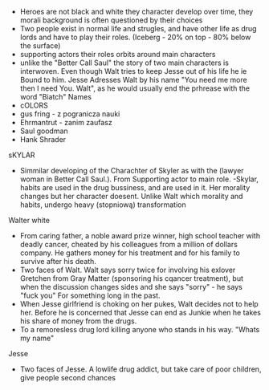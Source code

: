 - Heroes are not black and white they character develop over time, they morali background is often questioned by their choices
- Two people exist in normal life and strugles, and have other life as drug lords and have to play their roles. (Iceberg - 20% on top - 80% below the surface)
- supporting actors their roles orbits around main characters
- unlike the "Better Call Saul" the story of two main characters is interwoven. Even though Walt tries to keep Jesse out of his life he ie Bound to him. Jesse Adresses Walt by his name "You need me more then I need You. Walt", as he would usually end the prhrease with the word "Biatch"
Names
- cOLORS
- gus fring - z pogranicza nauki
- Ehrmantrut - zanim zaufasz
- Saul goodman
- Hank Shrader

sKYLAR
- Simmilar developing of the Charachter of Skyler as with the (lawyer woman in Better Call Saul.). From Supporting actor to main role. 
-Skylar, habits are used in the drug bussiness, and are used in it. Her morality changes but her character doesent. Unlike Walt which morality and habits, undergo heavy (stopniową) transformation

Walter white
- From caring father, a noble award prize winner, high school teacher with deadly cancer, cheated by his colleagues from a million of dollars company. He gathers money for his treatment and for his family to survive after his death.
- Two faces of Walt. Walt says sorry twice for involving his exlover Gretchen from Gray Matter (sponsoring his cqancer treatment), but when the discussion changes sides and she says "sorry" - he says "fuck you" For something long in the past. 
- When Jesse girlfriend is choking on her pukes, Walt decides not to help her. Before he is concerned that Jesse can end as Junkie when he takes his share of money from the drugs.
- To a remoresless drug lord killing anyone who stands in his way. "Whats my name"

Jesse
- Two faces of Jesse. A lowlife drug addict, but take care of poor children, give people second chances